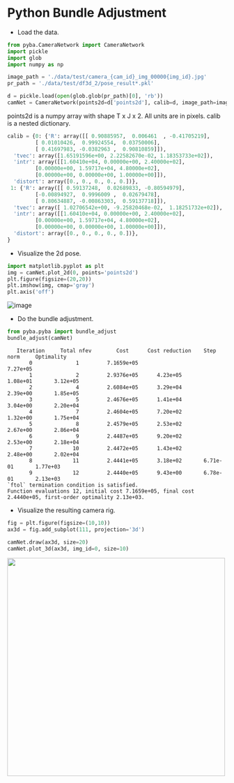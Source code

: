 # Python Bundle Adjustment

- Load the data.
```python
from pyba.CameraNetwork import CameraNetwork
import pickle
import glob
import numpy as np

image_path = './data/test/camera_{cam_id}_img_00000{img_id}.jpg'
pr_path = './data/test/df3d_2/pose_result*.pkl'

d = pickle.load(open(glob.glob(pr_path)[0], 'rb'))
camNet = CameraNetwork(points2d=d['points2d'], calib=d, image_path=image_path)
```

points2d is a numpy array with shape T x J x 2. 
All units are in pixels. calib is a nested dictionary. 

```python
calib = {0: {'R': array([[ 0.90885957,  0.006461  , -0.41705219],
         [ 0.01010426,  0.99924554,  0.03750006],
         [ 0.41697983, -0.0382963 ,  0.90810859]]),
  'tvec': array([1.65191596e+00, 2.22582670e-02, 1.18353733e+02]),
  'intr': array([[1.60410e+04, 0.00000e+00, 2.40000e+02],
         [0.00000e+00, 1.59717e+04, 4.80000e+02],
         [0.00000e+00, 0.00000e+00, 1.00000e+00]]),
  'distort': array([0., 0., 0., 0., 0.])},
 1: {'R': array([[ 0.59137248,  0.02689833, -0.80594979],
         [-0.00894927,  0.9996009 ,  0.02679478],
         [ 0.80634887, -0.00863303,  0.59137718]]),
  'tvec': array([ 1.02706542e+00, -9.25820468e-02,  1.18251732e+02]),
  'intr': array([[1.60410e+04, 0.00000e+00, 2.40000e+02],
         [0.00000e+00, 1.59717e+04, 4.80000e+02],
         [0.00000e+00, 0.00000e+00, 1.00000e+00]]),
  'distort': array([0., 0., 0., 0., 0.])},
}
```


- Visualize the 2d pose.
```python
import matplotlib.pyplot as plt
img = camNet.plot_2d(0, points='points2d')
plt.figure(figsize=(20,20))
plt.imshow(img, cmap='gray')
plt.axis('off')
```

![image](https://user-images.githubusercontent.com/20509861/146374004-6ae50ba5-67b8-4326-a115-9901e102df6d.png)


- Do the bundle adjustment.
```python
from pyba.pyba import bundle_adjust 
bundle_adjust(camNet)
```

```
   Iteration     Total nfev        Cost      Cost reduction    Step norm     Optimality   
       0              1         7.1659e+05                                    7.27e+05    
       1              2         2.9376e+05      4.23e+05       1.08e+01       3.12e+05    
       2              4         2.6084e+05      3.29e+04       2.39e+00       1.85e+05    
       3              5         2.4676e+05      1.41e+04       3.04e+00       2.20e+04    
       4              7         2.4604e+05      7.20e+02       1.32e+00       1.75e+04    
       5              8         2.4579e+05      2.53e+02       2.67e+00       2.86e+04    
       6              9         2.4487e+05      9.20e+02       2.53e+00       2.18e+04    
       7             10         2.4472e+05      1.43e+02       2.48e+00       2.02e+04    
       8             11         2.4441e+05      3.18e+02       6.71e-01       1.77e+03    
       9             12         2.4440e+05      9.43e+00       6.78e-01       2.13e+03    
`ftol` termination condition is satisfied.
Function evaluations 12, initial cost 7.1659e+05, final cost 2.4440e+05, first-order optimality 2.13e+03.
```


- Visualize the resulting camera rig.
```python
fig = plt.figure(figsize=(10,10))
ax3d = fig.add_subplot(111, projection='3d')

camNet.draw(ax3d, size=20)
camNet.plot_3d(ax3d, img_id=0, size=10)
```

<img src="https://user-images.githubusercontent.com/20509861/146374042-1a3a65d2-310d-4783-b6d0-6864c582959f.png" width="500">
